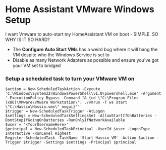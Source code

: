 # Home Assistant VMware Windows Setup

I want Vmware to auto-start my HomeAssistant VM on boot - SIMPLE. SO WHY IS IT SO HARD?
- The **Configure Auto Start VMs** has a weird bug where it will hang the VM despite who the Windows Service is set to
- Disable as many Network Adapters as possible and ensure you've got your VM set to bridged

### Setup a scheduled task to turn your VMware VM on
```
$action = New-ScheduledTaskAction -Execute 'C:\Windows\System32\WindowsPowerShell\v1.0\powershell.exe' -Argument '-ExecutionPolicy Bypass -Command "& {cd \"C:\Program Files (x86)\VMware\VMware Workstation\"; ./vmrun -T ws start \"C:\Hassio\Hassio.vmx\" nogui}"'
$trigger = New-ScheduledTaskTrigger -AtLogon
$settings = New-ScheduledTaskSettingsSet -AllowStartIfOnBatteries -DontStopIfGoingOnBatteries -RunOnlyIfNetworkAvailable
$user = '<YourUsernameHere>'
$principal = New-ScheduledTaskPrincipal -UserId $user -LogonType Interactive -RunLevel Highest
Register-ScheduledTask -TaskName 'Start Hassio VM' -Action $action -Trigger $trigger -Settings $settings -Principal $principal
```
